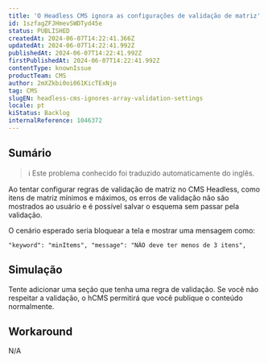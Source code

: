 ```yaml
---
title: 'O Headless CMS ignora as configurações de validação de matriz'
id: 1szfagZFJHmevSWDTyd45e
status: PUBLISHED
createdAt: 2024-06-07T14:22:41.366Z
updatedAt: 2024-06-07T14:22:41.992Z
publishedAt: 2024-06-07T14:22:41.992Z
firstPublishedAt: 2024-06-07T14:22:41.992Z
contentType: knownIssue
productTeam: CMS
author: 2mXZkbi0oi061KicTExNjo
tag: CMS
slugEN: headless-cms-ignores-array-validation-settings
locale: pt
kiStatus: Backlog
internalReference: 1046372
---
```


## Sumário

>ℹ️ Este problema conhecido foi traduzido automaticamente do inglês.


Ao tentar configurar regras de validação de matriz no CMS Headless, como itens de matriz mínimos e máximos, os erros de validação não são mostrados ao usuário e é possível salvar o esquema sem passar pela validação.

O cenário esperado seria bloquear a tela e mostrar uma mensagem como:

    "keyword": "minItems", "message": "NÃO deve ter menos de 3 itens",


## Simulação


Tente adicionar uma seção que tenha uma regra de validação. Se você não respeitar a validação, o hCMS permitirá que você publique o conteúdo normalmente.



## Workaround


N/A





